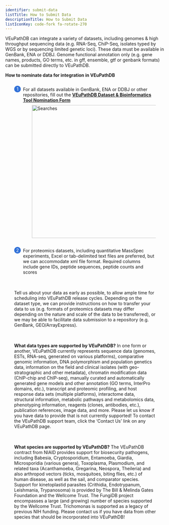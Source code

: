 ```yaml
---
identifier: submit-data
listTitle: How to Submit Data
descriptionTitle: How to Submit Data
listIconKey: code-fork fa-rotate-270
---
```

<style>
  .submit-data-feature {
    margin: auto;
  }
  .submit-data-feature--panels {
    display: flex;
    flex-wrap: wrap;
    align-items: flex-start;
    counter-reset: panel;
  }
  .submit-data-feature--panels > * {
    overflow: hidden;
    margin: 0 2em;
  }
  .submit-data-feature--panels > * > div {
    margin-top: 1em;
    margin-left: 2em;
    position: relative;
  }
  .submit-data-feature--panels > * img {
    margin-left: 2em;
  }
  .submit-data-feature--panels > * > div:before {
    counter-increment: panel;
    content: counter(panel);
    background: #3171d8;
    border-radius: 1em;
    height: 1.5em;
    width: 1.5em;
    display: inline-flex;
    justify-content: center;
    align-items: center;
    margin-right: .5em;
    color: white;
    position: absolute;
    left: -2em;
    top: -0.25em;
  }
     #topright {
    position: absolute;
    right: 1em;
    top: 3em;
    padding-top: 0.5em;
    padding-left: 0.5em;
    padding-right: 1.5em;
}
     #toprightsecond {
    position: absolute;
    right: 1em;
    top: 6em;
    padding: 0.5em;
}

</style>
VEuPathDB can integrate a variety of datasets, including genomes & high throughput sequencing data (e.g. RNA-Seq, ChiP-Seq, isolates typed by WGS or by sequencing limited genetic loci). These data must be available in GenBank, ENA or DDBJ. Genome functional annotation only (e.g. gene names, products, GO terms, etc. in gff, ensemble, gtf or genbank formats) can be submitted directly to VEuPathDB.

<div class="submit-data-feature">
<p class="card-text"><b>How to nominate data for integration in VEuPathDB</b></p>

<div class="submit-data-feature--panels">
  <div>
    <div>For all datasets available in GenBank, ENA or DDBJ or other repositories, fill out the <a href="https://docs.google.com/forms/d/e/1FAIpQLScmRz2amcjBHQh0D1HPXwmAQTi-k67VRtXRoIOLopCCSo-VcA/viewform"><b>VEuPathDB Dataset & Bioinformatics Tool Nomination Form</b></a>
	</div>
      <img style="width: 30em; margin-top: .5em; margin-left: 4em;" src="{{ "/assets/images/resources_tools/nomination_form.png" | absolute_url }}" alt="Searches"/><br>
  </div>
<br/>
  
  <div>
    <div>For proteomics datasets, including quantitative MassSpec experiments, Excel or tab-delimited text files are preferred, but we can accommodate xml file format. Required columns include gene IDs, peptide sequences, peptide counts and scores
	</div>
  
<br/><br/>
Tell us about your data as early as possible, to allow ample time for scheduling into VEuPathDB release cycles. Depending on the dataset type, we can provide instructions on how to transfer your data to us (e.g. formats of proteomics datasets may differ depending on the nature and scale of the data to be transferred), or we may be able to facilitate data submission to a repository (e.g. GenBank, GEO/ArrayExpress). 

<br/><br/>
<b>What data types are supported by VEuPathDB?</b> 
In one form or another, VEuPathDB currently represents sequence data (genomes, ESTs, RNA-seq, generated on various platforms), comparative genomic information, DNA polymorphism and population genetics data, information on the field and clinical isolates (with geo-stratographic and other metadata), chromatin modification data (ChIP-chip and ChIP-seq), manually curated and automatically generated gene models and other annotation (GO terms, InterPro domains, etc.), transcript and proteomic profiling, and host response data sets (multiple platforms), interactome data, structural information, metabolic pathways and metabolomics data, phenotyping information, reagents (clones, antibodies, etc.), publication references, image data, and more. Please let us know if you have data to provide that is not currently supported! To contact the VEuPathDB support team, click the ‘Contact Us’ link on any VEuPathDB page. 

<br/><br/>
<b>What species are supported by VEuPathDB?</b> 
The VEuPathDB contract from NIAID provides support for biosecurity pathogens, including Babesia, Cryptosporidium, Entamoeba, Giardia, Microsporidia (various genera), Toxoplasma, Plasmodium, and related taxa (Acanthamoeba, Gregarina, Neospora, Theileria) and also arthropod vectors (ticks, mosquitoes, biting flies, etc.) of human disease, as well as the sail, and comparator species. Support for kinetoplastid parasites (Crithidia, Endotrypanum, Leishmania, Trypanosoma) is provided by The Bill & Melinda Gates Foundation and the Wellcome Trust. The FungiDB project encompasses a large (and growing) number of species supported by the Wellcome Trust. Trichomonas is supported as a legacy of previous NIH funding. Please contact us if you have data from other species that should be incorporated into VEuPathDB! 

</div>
